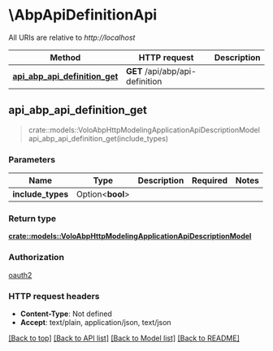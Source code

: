 # \AbpApiDefinitionApi

All URIs are relative to *http://localhost*

Method | HTTP request | Description
------------- | ------------- | -------------
[**api_abp_api_definition_get**](AbpApiDefinitionApi.md#api_abp_api_definition_get) | **GET** /api/abp/api-definition | 



## api_abp_api_definition_get

> crate::models::VoloAbpHttpModelingApplicationApiDescriptionModel api_abp_api_definition_get(include_types)


### Parameters


Name | Type | Description  | Required | Notes
------------- | ------------- | ------------- | ------------- | -------------
**include_types** | Option<**bool**> |  |  |

### Return type

[**crate::models::VoloAbpHttpModelingApplicationApiDescriptionModel**](Volo.Abp.Http.Modeling.ApplicationApiDescriptionModel.md)

### Authorization

[oauth2](../README.md#oauth2)

### HTTP request headers

- **Content-Type**: Not defined
- **Accept**: text/plain, application/json, text/json

[[Back to top]](#) [[Back to API list]](../README.md#documentation-for-api-endpoints) [[Back to Model list]](../README.md#documentation-for-models) [[Back to README]](../README.md)

